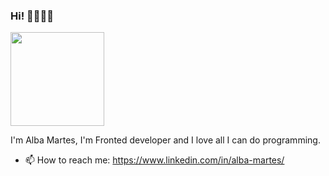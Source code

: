 ### Hi! 👩🏾‍💻🍿
<img width="150px" src="https://user-images.githubusercontent.com/38226124/109546000-e55ca000-7ac9-11eb-8af2-3f1196f74e33.PNG"/>


I'm Alba Martes, I'm Fronted developer and I love all I can do programming.



- 📫 How to reach me: https://www.linkedin.com/in/alba-martes/
